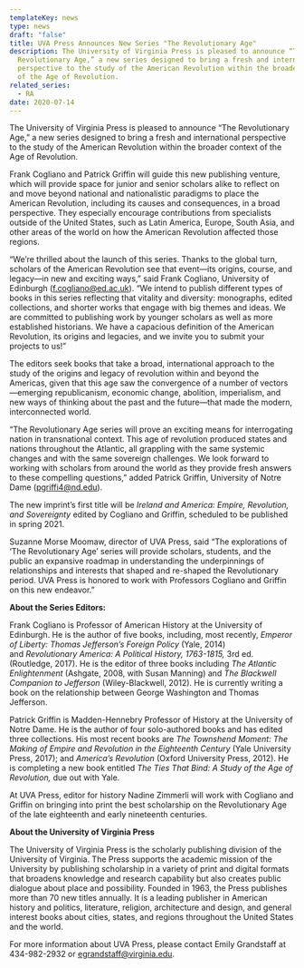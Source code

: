```yaml
---
templateKey: news
type: news
draft: "false"
title: UVA Press Announces New Series "The Revolutionary Age"
description: The University of Virginia Press is pleased to announce “The
  Revolutionary Age,” a new series designed to bring a fresh and international
  perspective to the study of the American Revolution within the broader context
  of the Age of Revolution.
related_series:
  - RA
date: 2020-07-14
---
```

The University of Virginia Press is pleased to announce “The Revolutionary Age,” a new series designed to bring a fresh and international perspective to the study of the American Revolution within the broader context of the Age of Revolution.

Frank Cogliano and Patrick Griffin will guide this new publishing venture, which will provide space for junior and senior scholars alike to reflect on and move beyond national and nationalistic paradigms to place the American Revolution, including its causes and consequences, in a broad perspective. They especially encourage contributions from specialists outside of the United States, such as Latin America, Europe, South Asia, and other areas of the world on how the American Revolution affected those regions.

“We’re thrilled about the launch of this series. Thanks to the global turn, scholars of the American Revolution see that event—its origins, course, and legacy—in new and exciting ways,” said Frank Cogliano, University of Edinburgh ([f.cogliano@ed.ac.uk](mailto:f.cogliano@ed.ac.uk)). “We intend to publish different types of books in this series reflecting that vitality and diversity: monographs, edited collections, and shorter works that engage with big themes and ideas. We are committed to publishing work by younger scholars as well as more established historians. We have a capacious definition of the American Revolution, its origins and legacies, and we invite you to submit your projects to us!”

The editors seek books that take a broad, international approach to the study of the origins and legacy of revolution within and beyond the Americas, given that this age saw the convergence of a number of vectors—emerging republicanism, economic change, abolition, imperialism, and new ways of thinking about the past and the future—that made the modern, interconnected world.

“The Revolutionary Age series will prove an exciting means for interrogating nation in transnational context. This age of revolution produced states and nations throughout the Atlantic, all grappling with the same systemic changes and with the same sovereign challenges. We look forward to working with scholars from around the world as they provide fresh answers to these compelling questions,” added Patrick Griffin, University of Notre Dame ([pgriffi4@nd.edu](mailto:pgriffi4@nd.edu)).

The new imprint’s first title will be *Ireland and America: Empire, Revolution, and Sovereignty* edited by Cogliano and Griffin, scheduled to be published in spring 2021.

Suzanne Morse Moomaw, director of UVA Press, said “The explorations of ‘The Revolutionary Age’ series will provide scholars, students, and the public an expansive roadmap in understanding the underpinnings of relationships and interests that shaped and re-shaped the Revolutionary period. UVA Press is honored to work with Professors Cogliano and Griffin on this new endeavor.”

**About the Series Editors:**

Frank Cogliano is Professor of American History at the University of Edinburgh. He is the author of five books, including, most recently, *Emperor of Liberty: Thomas Jefferson’s Foreign Policy* (Yale, 2014) and *Revolutionary America: A Political History, 1763-1815,* 3rd ed. (Routledge, 2017). He is the editor of three books including *The Atlantic Enlightenment* (Ashgate, 2008, with Susan Manning) and *The Blackwell Companion to Jefferson* (Wiley-Blackwell, 2012). He is currently writing a book on the relationship between George Washington and Thomas Jefferson.

Patrick Griffin is Madden-Hennebry Professor of History at the University of Notre Dame. He is the author of four solo-authored books and has edited three collections. His most recent books are *The Townshend Moment: The Making of Empire and Revolution in the Eighteenth Century* (Yale University Press, 2017); and *America’s Revolution* (Oxford University Press, 2012). He is completing a new book entitled *The Ties That Bind: A Study of the Age of Revolution,* due out with Yale.

At UVA Press, editor for history Nadine Zimmerli will work with Cogliano and Griffin on bringing into print the best scholarship on the Revolutionary Age of the late eighteenth and early nineteenth centuries.

**About the University of Virginia Press**

The University of Virginia Press is the scholarly publishing division of the University of Virginia. The Press supports the academic mission of the University by publishing scholarship in a variety of print and digital formats that broadens knowledge and research capability but also creates public dialogue about place and possibility. Founded in 1963, the Press publishes more than 70 new titles annually. It is a leading publisher in American history and politics, literature, religion, architecture and design, and general interest books about cities, states, and regions throughout the United States and the world.

For more information about UVA Press, please contact Emily Grandstaff at 434-982-2932 or [egrandstaff@virginia.edu](mailto:egrandstaff@virginia.edu).